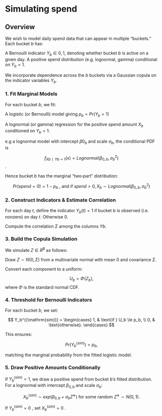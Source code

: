 # Simulating spend
## Overview


We wish to model daily spend data that can appear in multiple “buckets.” Each bucket $b$ has:

A Bernoulli indicator $Y_b∈{0,1}$, denoting whether bucket $b$ is active on a given day.
A positive spend distribution (e.g. lognormal, gamma) conditional on $Y_b=1$.

We incorporate dependence across the $b$ buckets via a Gaussian copula on the indicator variables ${Y_b}$.

### 1. Fit Marginal Models

For each bucket $b$, we fit:

A logistic (or Bernoulli) model giving
$p_b=Pr⁡(Y_b=1)$

A lognormal (or gamma) regression for the positive spend amount $X_b$​ conditioned on $Y_b=1$.

e.g a lognormal model with intercept $β0_b$​ and scale $σ_b$​, the conditional PDF is

$$
f_{Xb∣Yb=1}(x)  =  Lognormal ⁣(β_{0,b}, σ_b^2)
$$.

Hence bucket $b$ has the marginal “two‐part” distribution:

$$
Pr⁡(spend=0)=1−p_b \text{ , and if  } spend>0 ,X_b∼Lognormal(β_{0,b},σ_b^2)
$$

### 2. Construct Indicators & Estimate Correlation

For each day $t$, define the indicator $Y_b(t)=1$ if bucket $b$ is observed (i.e. nonzero) on day $t$. Otherwise 0.

Compute the correlation $Σ$ among the columns ${Yb}$.

### 3. Build the Copula Simulation

We simulate $Z∈R^B$ as follows:

Draw $Z∼N(0, Σ)$ from a multivariate normal with mean $0$ and covariance $Σ$.

Convert each component to a uniform:

$$
U_b  =  Φ(Z_b),
$$
where $Φ$ is the standard normal CDF.

### 4. Threshold for Bernoulli Indicators

For each bucket $b$, we set:

$$
Y_b^{(\mathrm{sim})} =
\begin{cases}
1, & \text{if } U_b \le p_b, \\
0, & \text{otherwise}.
\end{cases}
$$

This ensures:

$$
Pr⁡(Y_b^{(sim)})  =  p_b,
$$

matching the marginal probability from the fitted logistic model.

### 5. Draw Positive Amounts Conditionally

If $Y_b^{(sim)}=1$, we draw a positive spend from bucket $b$’s fitted distribution. For a lognormal with intercept $β_{0,b}$​ and scale $σ_b$​:

$$
X_b^{(sim)}  ∼  exp⁡(β_{0,b}+σ_b Z^∗)\text{ for some random } Z^∗ ∼ N(0,1).
$$

If $Y_b^{(sim)}=0$ , set $X_b^{(sim)}=0$ .